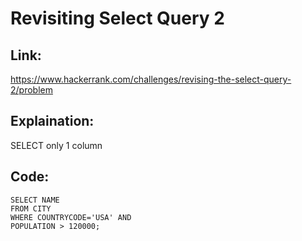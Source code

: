 # Revisiting Select Query 2

## Link:
https://www.hackerrank.com/challenges/revising-the-select-query-2/problem


## Explaination:
SELECT only 1 column


## Code:

```
SELECT NAME
FROM CITY
WHERE COUNTRYCODE='USA' AND
POPULATION > 120000;


```
